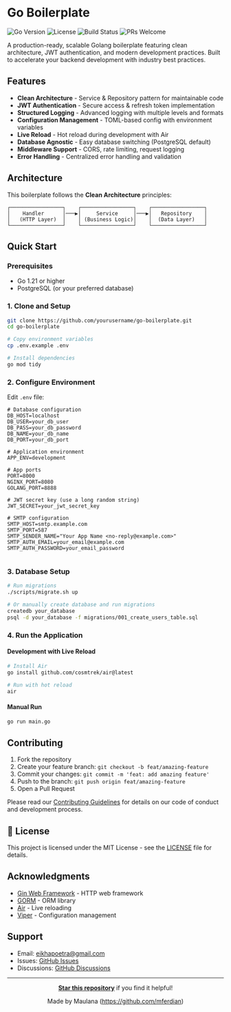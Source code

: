 # Go Boilerplate

![Go Version](https://img.shields.io/badge/Go-1.21+-00ADD8?style=flat&logo=go&logoColor=white)
![License](https://img.shields.io/badge/License-MIT-green.svg)
![Build Status](https://img.shields.io/badge/Build-Passing-brightgreen)
![PRs Welcome](https://img.shields.io/badge/PRs-welcome-brightgreen.svg)

A production-ready, scalable Golang boilerplate featuring clean architecture, JWT authentication, and modern development practices. Built to accelerate your backend development with industry best practices.

## Features

- **Clean Architecture** - Service & Repository pattern for maintainable code
- **JWT Authentication** - Secure access & refresh token implementation
- **Structured Logging** - Advanced logging with multiple levels and formats
- **Configuration Management** - TOML-based config with environment variables
- **Live Reload** - Hot reload during development with Air
- **Database Agnostic** - Easy database switching (PostgreSQL default)
- **Middleware Support** - CORS, rate limiting, request logging
- **Error Handling** - Centralized error handling and validation

## Architecture

This boilerplate follows the **Clean Architecture** principles:

```
┌─────────────────┐    ┌─────────────────┐    ┌─────────────────┐
│    Handler      │───▶│     Service     │───▶│   Repository    │
│   (HTTP Layer)  │    │ (Business Logic)│    │  (Data Layer)   │
└─────────────────┘    └─────────────────┘    └─────────────────┘
```


## Quick Start

### Prerequisites

- Go 1.21 or higher
- PostgreSQL (or your preferred database)

### 1. Clone and Setup

```bash
git clone https://github.com/yourusername/go-boilerplate.git
cd go-boilerplate

# Copy environment variables
cp .env.example .env

# Install dependencies
go mod tidy
```

### 2. Configure Environment

Edit `.env` file:

```env
# Database configuration
DB_HOST=localhost
DB_USER=your_db_user
DB_PASS=your_db_password
DB_NAME=your_db_name
DB_PORT=your_db_port

# Application environment
APP_ENV=development

# App ports
PORT=8000
NGINX_PORT=8080
GOLANG_PORT=8888

# JWT secret key (use a long random string)
JWT_SECRET=your_jwt_secret_key

# SMTP configuration
SMTP_HOST=smtp.example.com
SMTP_PORT=587
SMTP_SENDER_NAME="Your App Name <no-reply@example.com>"
SMTP_AUTH_EMAIL=your_email@example.com
SMTP_AUTH_PASSWORD=your_email_password


```

### 3. Database Setup

```bash
# Run migrations
./scripts/migrate.sh up

# Or manually create database and run migrations
createdb your_database
psql -d your_database -f migrations/001_create_users_table.sql
```

### 4. Run the Application

#### Development with Live Reload

```bash
# Install Air
go install github.com/cosmtrek/air@latest

# Run with hot reload
air
```

#### Manual Run

```bash
go run main.go
```

## Contributing

1. Fork the repository
2. Create your feature branch: `git checkout -b feat/amazing-feature`
3. Commit your changes: `git commit -m 'feat: add amazing feature'`
4. Push to the branch: `git push origin feat/amazing-feature`
5. Open a Pull Request

Please read our [Contributing Guidelines](CONTRIBUTING.md) for details on our code of conduct and development process.

## 📄 License

This project is licensed under the MIT License - see the [LICENSE](LICENSE) file for details.

## Acknowledgments

- [Gin Web Framework](https://github.com/gin-gonic/gin) - HTTP web framework
- [GORM](https://gorm.io/) - ORM library
- [Air](https://github.com/cosmtrek/air) - Live reloading
- [Viper](https://github.com/spf13/viper) - Configuration management

## Support

- Email: eikhapoetra@gmail.com
- Issues: [GitHub Issues](https://github.com/mferdian/golang_boiller_plate/issues)
- Discussions: [GitHub Discussions](https://github.com/mferdian/go-golang_boiller_plate/discussions)

---

<div align="center">

**[Star this repository](https://github.com/mferdian/golang_boiller_plate)** if you find it helpful!

Made by Maulana (https://github.com/mferdian)

</div>

